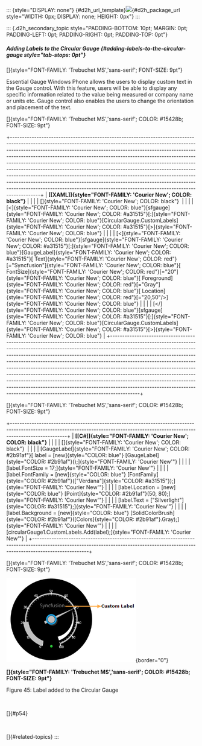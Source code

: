 ::: {style="DISPLAY: none"}
[](ms-xhelp:///?Id=d2h_url_template){#d2h_url_template}![](!package_url!){#d2h_package_url style="WIDTH: 0px; DISPLAY: none; HEIGHT: 0px"}
:::

::: {.d2h_secondary_topic style="PADDING-BOTTOM: 10pt; MARGIN: 0pt; PADDING-LEFT: 0pt; PADDING-RIGHT: 0pt; PADDING-TOP: 0pt"}
##### Adding Labels to the Circular Gauge {#adding-labels-to-the-circular-gauge style="tab-stops: 0pt"}

[]{style="FONT-FAMILY: 'Trebuchet MS','sans-serif'; FONT-SIZE: 9pt"} 

Essential Gauge Windows Phone allows the users to display custom text in the Gauge control. With this feature, users will be able to display any specific information related to the value being measured or company name or units etc. Gauge control also enables the users to change the orientation and placement of the text.

[]{style="FONT-FAMILY: 'Trebuchet MS','sans-serif'; COLOR: #15428b; FONT-SIZE: 9pt"} 

+------------------------------------------------------------------------------------------------------------------------------------------------------------------------------------------------------------------------------------------------------------------------------------------------------------------------------------------------------------------------------------------------------------------------------------------------------------------------------------------------------------------------------------------------------------------------------------------------------------------------------------------------------------------------------------------------------------------------------------------+
| **[\[XAML\]]{style="FONT-FAMILY: 'Courier New'; COLOR: black"}**                                                                                                                                                                                                                                                                                                                                                                                                                                                                                                                                                                                                                                                                         |
|                                                                                                                                                                                                                                                                                                                                                                                                                                                                                                                                                                                                                                                                                                                                          |
| []{style="FONT-FAMILY: 'Courier New'; COLOR: black"}                                                                                                                                                                                                                                                                                                                                                                                                                                                                                                                                                                                                                                                                                     |
|                                                                                                                                                                                                                                                                                                                                                                                                                                                                                                                                                                                                                                                                                                                                          |
| [\<]{style="FONT-FAMILY: 'Courier New'; COLOR: blue"}[sfgauge]{style="FONT-FAMILY: 'Courier New'; COLOR: #a31515"}[:]{style="FONT-FAMILY: 'Courier New'; COLOR: blue"}[CircularGauge.CustomLabels]{style="FONT-FAMILY: 'Courier New'; COLOR: #a31515"}[\>]{style="FONT-FAMILY: 'Courier New'; COLOR: blue"}                                                                                                                                                                                                                                                                                                                                                                                                                              |
|                                                                                                                                                                                                                                                                                                                                                                                                                                                                                                                                                                                                                                                                                                                                          |
| [\<]{style="FONT-FAMILY: 'Courier New'; COLOR: blue"}[sfgauge]{style="FONT-FAMILY: 'Courier New'; COLOR: #a31515"}[:]{style="FONT-FAMILY: 'Courier New'; COLOR: blue"}[GaugeLabel]{style="FONT-FAMILY: 'Courier New'; COLOR: #a31515"}[ Text]{style="FONT-FAMILY: 'Courier New'; COLOR: red"}[=\"Syncfusion\"]{style="FONT-FAMILY: 'Courier New'; COLOR: blue"}[ FontSize]{style="FONT-FAMILY: 'Courier New'; COLOR: red"}[=\"20\"]{style="FONT-FAMILY: 'Courier New'; COLOR: blue"}[ Foreground]{style="FONT-FAMILY: 'Courier New'; COLOR: red"}[=\"Gray\"]{style="FONT-FAMILY: 'Courier New'; COLOR: blue"}[ Location]{style="FONT-FAMILY: 'Courier New'; COLOR: red"}[=\"20,50\"/\>]{style="FONT-FAMILY: 'Courier New'; COLOR: blue"} |
|                                                                                                                                                                                                                                                                                                                                                                                                                                                                                                                                                                                                                                                                                                                                          |
| [\</]{style="FONT-FAMILY: 'Courier New'; COLOR: blue"}[sfgauge]{style="FONT-FAMILY: 'Courier New'; COLOR: #a31515"}[:]{style="FONT-FAMILY: 'Courier New'; COLOR: blue"}[CircularGauge.CustomLabels]{style="FONT-FAMILY: 'Courier New'; COLOR: #a31515"}[\>]{style="FONT-FAMILY: 'Courier New'; COLOR: blue"}                                                                                                                                                                                                                                                                                                                                                                                                                             |
+------------------------------------------------------------------------------------------------------------------------------------------------------------------------------------------------------------------------------------------------------------------------------------------------------------------------------------------------------------------------------------------------------------------------------------------------------------------------------------------------------------------------------------------------------------------------------------------------------------------------------------------------------------------------------------------------------------------------------------------+

[]{style="FONT-FAMILY: 'Trebuchet MS','sans-serif'; COLOR: #15428b; FONT-SIZE: 9pt"} 

+-----------------------------------------------------------------------------------------------------------------------------------------------------------------------------------+
| **[\[C#\]]{style="FONT-FAMILY: 'Courier New'; COLOR: black"}**                                                                                                                    |
|                                                                                                                                                                                   |
| []{style="FONT-FAMILY: 'Courier New'; COLOR: black"}                                                                                                                              |
|                                                                                                                                                                                   |
| [GaugeLabel]{style="FONT-FAMILY: 'Courier New'; COLOR: #2b91af"}[ label = [new]{style="COLOR: blue"} [GaugeLabel]{style="COLOR: #2b91af"}();]{style="FONT-FAMILY: 'Courier New'"} |
|                                                                                                                                                                                   |
| [label.FontSize = 17;]{style="FONT-FAMILY: 'Courier New'"}                                                                                                                        |
|                                                                                                                                                                                   |
| [label.FontFamily = [new]{style="COLOR: blue"} [FontFamily]{style="COLOR: #2b91af"}([\"Verdana\"]{style="COLOR: #a31515"});]{style="FONT-FAMILY: 'Courier New'"}                  |
|                                                                                                                                                                                   |
| [label.Location = [new]{style="COLOR: blue"} [Point]{style="COLOR: #2b91af"}(50, 80);]{style="FONT-FAMILY: 'Courier New'"}                                                        |
|                                                                                                                                                                                   |
| [label.Text = [\"Silverlight\"]{style="COLOR: #a31515"};]{style="FONT-FAMILY: 'Courier New'"}                                                                                     |
|                                                                                                                                                                                   |
| [label.Background = [new]{style="COLOR: blue"} [SolidColorBrush]{style="COLOR: #2b91af"}([Colors]{style="COLOR: #2b91af"}.Gray);]{style="FONT-FAMILY: 'Courier New'"}             |
|                                                                                                                                                                                   |
| [circularGauge1.CustomLabels.Add(label);]{style="FONT-FAMILY: 'Courier New'"}                                                                                                     |
+-----------------------------------------------------------------------------------------------------------------------------------------------------------------------------------+

[]{style="FONT-FAMILY: 'Trebuchet MS','sans-serif'; COLOR: #15428b; FONT-SIZE: 9pt"} 

![](ImagesExt/image74_51.png){border="0"}

**[]{style="FONT-FAMILY: 'Trebuchet MS','sans-serif'; COLOR: #15428b; FONT-SIZE: 9pt"}** 

Figure 45: Label added to the Circular Gauge

 

[]{#p54} 

 

[]{#related-topics}
:::
